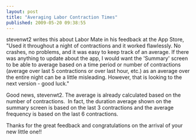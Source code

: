 ```yaml
---
layout: post
title: "Averaging Labor Contraction Times"
published: 2009-05-20 09:38:55
---
```

stevenwt2 writes this about Labor Mate in his feedback at the App Store, "Used it throughout a night of contractions and it worked flawlessly. No crashes, no problems, and it was easy to keep track of an average. If there was anything to update about the app, I would want the 'Summary' screen to be able to average based on a time period or number of contractions (average over last 5 contractions or over last hour, etc.) as an average over the entire night can be a little misleading. However, that is looking to the next version - good luck." 

Good news, stevenwt2. The average is already calculated based on the number of contractions.  In fact, the duration average shown on the summary screen is based on the last 3 contractions and the average frequency is based on the last 6 contractions. 

Thanks for the great feedback and congratulations on the arrival of your new little one!!
